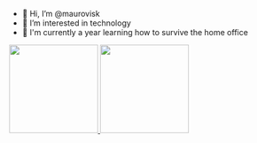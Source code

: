 
- 👋 Hi, I’m @maurovisk
- 👀 I’m interested in technology
- 🌱 I'm currently a year learning how to survive the home office


<div>
<a href="https://github.com/maurovisk">
<img height="160em" src="https://github-readme-stats.vercel.app/api?username=maurovisk&show_icons=true&theme=dracula&include_allcommits=true&count_private=true" />
<img height="160em" src="https://github-readme-stats.vercel.app/api/top-langs/?username=maurovisk&show_icons=true&theme=dracula&layout=compact" />
</div>

